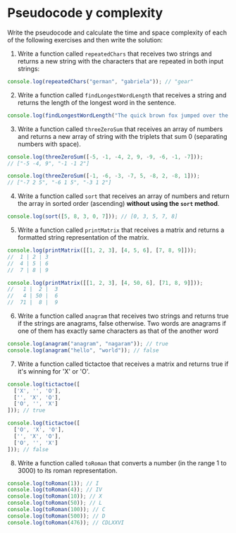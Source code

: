 # Pseudocode y complexity

Write the pseudocode and calculate the time and space complexity of each of the following exercises and then write the solution:

1. Write a function called `repeatedChars` that receives two strings and returns a new string with the characters that are repeated in both input strings:

```javascript
console.log(repeatedChars("german", "gabriela")); // "gear"
```

2. Write a function called `findLongestWordLength` that receives a string and returns the length of the longest word in the sentence.

```javascript
console.log(findLongestWordLength("The quick brown fox jumped over the lazy dog")); // 6
```

3. Write a function called `threeZeroSum` that receives an array of numbers and returns a new array of string with the triplets that sum 0 (separating numbers with space).

```javascript
console.log(threeZeroSum([-5, -1, -4, 2, 9, -9, -6, -1, -7]));
// ["-5 -4, 9", "-1 -1 2"]

console.log(threeZeroSum([-1, -6, -3, -7, 5, -8, 2, -8, 1]));
// ["-7 2 5", "-6 1 5", "-3 1 2"]
```

4. Write a function called `sort` that receives an array of numbers and return the array in sorted order (ascending) **without using the `sort` method**.

```javascript
console.log(sort([5, 8, 3, 0, 7])); // [0, 3, 5, 7, 8]
```

5. Write a function called `printMatrix` that receives a matrix and returns a formatted string representation of the matrix.

```javascript
console.log(printMatrix([[1, 2, 3], [4, 5, 6], [7, 8, 9]]));
//  1 | 2 | 3
//  4 | 5 | 6
//  7 | 8 | 9

console.log(printMatrix([[1, 2, 3], [4, 50, 6], [71, 8, 9]]));
//   1 |  2 |  3
//   4 | 50 |  6
//  71 |  8 |  9
```

6. Write a function called `anagram` that receives two strings and returns true if the strings are anagrams, false otherwise. Two words are anagrams if one of them has exactly same characters as that of the another word

```javascript
console.log(anagram("anagram", "nagaram")); // true
console.log(anagram("hello", "world")); // false
```

7. Write a function called tictactoe that receives a matrix and returns true if it's winning for 'X' or 'O'.

```javascript
console.log(tictactoe([
  ['X', '', 'O'],
  ['', 'X', 'O'],
  ['O', '', 'X']
])); // true

console.log(tictactoe([
  ['O', 'X', 'O'],
  ['', 'X', 'O'],
  ['O', '', 'X']
])); // false
```

8. Write a function called `toRoman` that converts a number (in the range 1 to 3000) to its roman representation.

```javascript
console.log(toRoman(1)); // I
console.log(toRoman(4)); // IV
console.log(toRoman(10)); // X
console.log(toRoman(50)); // L
console.log(toRoman(100)); // C
console.log(toRoman(500)); // D
console.log(toRoman(476)); // CDLXXVI
```
